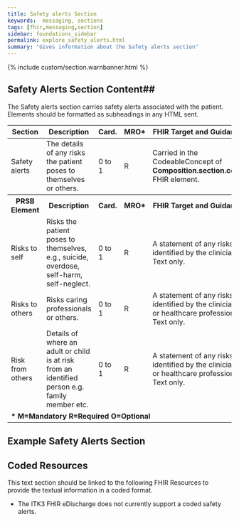 ```yaml
---
title: Safety alerts Section
keywords:  messaging, sections
tags: [fhir,messaging,section]
sidebar: foundations_sidebar
permalink: explore_safety_alerts.html
summary: "Gives information about the Safety alerts section"
---
```


{% include custom/section.warnbanner.html %}

## Safety Alerts Section Content##
The Safety alerts section carries safety alerts associated with the patient. Elements should be formatted as subheadings in any HTML sent.

<table style="width:100%;max-width: 100%;">
	<thead>
		<tr>
			<th width="15%">Section</th>
			<th width="35%">Description</th>
			<th width="5%">Card.</th>
			<th width="5%">MRO*</th>
			<th width="40%">FHIR Target and Guidance</th>
		</tr>
	</thead>
	<tbody>
		<tr>
			<td>Safety alerts</td>
			<td>The details of any risks the patient poses to themselves or others.</td>
			<td>0 to 1</td>
			<td>R</td>
			<td>Carried in the CodeableConcept of <b>Composition.section.code</b> FHIR element.</td>
		</tr>
		<tr>
			<th>PRSB Element</th>
			<th>Description</th>
			<th>Card.</th>
			<th>MRO*</th>
			<th>FHIR Target and Guidance</th>		
		</tr>
		<tr>
			<td>Risks to self</td>
			<td>Risks the patient poses to themselves, e.g., suicide, overdose, self-harm, self-neglect.</td>
			<td>0 to 1</td>
			<td>R</td>
			<td>A statement of any risks identified by the clinician. Text only.</td>
		</tr>
		<tr>
			<td>Risks to others</td>
			<td>Risks caring professionals or others.</td>
			<td>0 to 1</td>
			<td>R</td>
			<td>A statement of any risks identified by the clinician or healthcare professional. Text only.</td>
		</tr>
		<tr>
			<td>Risk from others </td>
			<td>Details of where an adult or child is at risk from an identified person e.g. family member etc.</td>
			<td>0 to 1</td>
			<td>R</td>
			<td>A statement of any risks identified by the clinician or healthcare professional. Text only.</td>
		</tr>
		<tr>
		<td colspan="5"><b>* M=Mandatory R=Required O=Optional</b></td>
		</tr>
	</tbody>
</table>

##  Example Safety Alerts Section ##

<script src="https://gist.github.com/IOPS-DEV/598b9ff335715b03d0264a03f2442d34.js"></script>

## Coded Resources ##

This text section should be linked to the following FHIR Resources to provide the textual information in a coded format.

- The ITK3 FHIR eDischarge does not currently support a coded safety alerts.



